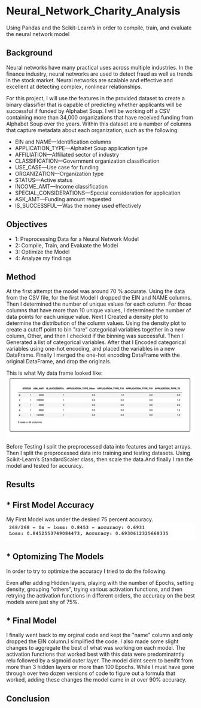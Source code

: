 # Neural_Network_Charity_Analysis
Using Pandas and the Scikit-Learn’s in order to compile, train, and evaluate the neural network model

## Background
Neural networks have many practical uses across multiple industries. In the finance industry, neural networks are used to detect fraud as well as trends in the stock market. Neural networks are scalable and effective and excellent at detecting complex, nonlinear relationships.

For this project, I will use the features in the provided dataset to create a binary classifier that is capable of predicting whether applicants will be successful if funded by Alphabet Soup.
I will be working off  a CSV containing more than 34,000 organizations that have received funding from Alphabet Soup over the years. Within this dataset are a number of columns that capture metadata about each organization, such as the following:

* EIN and NAME—Identification columns
* APPLICATION_TYPE—Alphabet Soup application type
* AFFILIATION—Affiliated sector of industry
* CLASSIFICATION—Government organization classification
* USE_CASE—Use case for funding
* ORGANIZATION—Organization type
* STATUS—Active status
* INCOME_AMT—Income classification
* SPECIAL_CONSIDERATIONS—Special consideration for application
* ASK_AMT—Funding amount requested
* IS_SUCCESSFUL—Was the money used effectively

## Objectives

* 1: Preprocessing Data for a Neural Network Model
* 2: Compile, Train, and Evaluate the Model
* 3: Optimize the Model
* 4: Analyze my findings

## Method 

At the first attempt the model was around 70 % accurate. 
Using the data from the CSV file, for the first Model I dropped the EIN and NAME columns.
Then I determined the number of unique values for each column.
For those columns that have more than 10 unique values, I determined the number of data points for each unique value.
Next I Created a density plot to determine the distribution of the column values.
Using the density plot to create a cutoff point to bin "rare" categorical variables together in a new column, Other, and then I checked if the binning was successful.
Then I Generated a list of categorical variables.
After that I Encoded categorical variables using one-hot encoding, and placed the variables in a new DataFrame.
Finally I merged the one-hot encoding DataFrame with the original DataFrame, and drop the originals.

This is what My data frame looked like:
![dataf](https://github.com/Solrys/Neural_Network_Charity_Analysis/blob/main/visuals/Screen%20Shot%202021-03-30%20at%206.52.08%20PM.png)

Before Testing I split the preprocessed data into features and target arrays.
Then I split the preprocessed data into training and testing datasets. Using Scikit-Learn’s StandardScaler class, then scale the data.And finally I ran the model and tested for accuracy.

## Results

## * First Model Accuracy 
My First Model was under the desired 75 percent accuracy. 
![first](https://github.com/Solrys/Neural_Network_Charity_Analysis/blob/main/visuals/Screen%20Shot%202021-03-30%20at%206.53.33%20PM.png)

## * Optomizing The Models
In order to try to optimize the accuracy I tried to do the following. 

Even after adding Hidden layers, playing with the number of Epochs, setting density, grouping "others", trying various activation functions, and then retrying the activation functions in different orders, the accuracy on the best models were just shy of 75%. 


## * Final Model 
I finally went back to my orginal code and kept the "name" column and only dropped the EIN column.I simplified the code.  I also made some slight changes to aggregate the best of what was working on each model. The activation functions that worked best with this data were predominatntly relu followed by a sigmoid outer layer. 
The model didnt seem to benifit from more than 3 hidden layers or more than 100 Epochs. While I must have gone through over two dozen versions of code to figure out a formula that worked, adding these changes the model came in at over 90% accuracy.

## Conclusion




